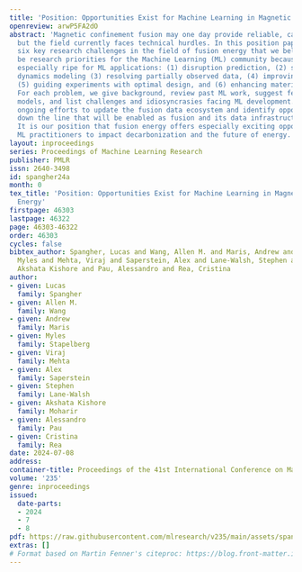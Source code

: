 ```yaml
---
title: 'Position: Opportunities Exist for Machine Learning in Magnetic Fusion Energy'
openreview: arwP5FA2dO
abstract: 'Magnetic confinement fusion may one day provide reliable, carbon-free energy,
  but the field currently faces technical hurdles. In this position paper, we highlight
  six key research challenges in the field of fusion energy that we believe should
  be research priorities for the Machine Learning (ML) community because they are
  especially ripe for ML applications: (1) disruption prediction, (2) simulation and
  dynamics modeling (3) resolving partially observed data, (4) improving controls,
  (5) guiding experiments with optimal design, and (6) enhancing materials discovery.
  For each problem, we give background, review past ML work, suggest features of future
  models, and list challenges and idiosyncrasies facing ML development. We also discuss
  ongoing efforts to update the fusion data ecosystem and identify opportunities further
  down the line that will be enabled as fusion and its data infrastructure advance.
  It is our position that fusion energy offers especially exciting opportunities for
  ML practitioners to impact decarbonization and the future of energy.'
layout: inproceedings
series: Proceedings of Machine Learning Research
publisher: PMLR
issn: 2640-3498
id: spangher24a
month: 0
tex_title: 'Position: Opportunities Exist for Machine Learning in Magnetic Fusion
  Energy'
firstpage: 46303
lastpage: 46322
page: 46303-46322
order: 46303
cycles: false
bibtex_author: Spangher, Lucas and Wang, Allen M. and Maris, Andrew and Stapelberg,
  Myles and Mehta, Viraj and Saperstein, Alex and Lane-Walsh, Stephen and Moharir,
  Akshata Kishore and Pau, Alessandro and Rea, Cristina
author:
- given: Lucas
  family: Spangher
- given: Allen M.
  family: Wang
- given: Andrew
  family: Maris
- given: Myles
  family: Stapelberg
- given: Viraj
  family: Mehta
- given: Alex
  family: Saperstein
- given: Stephen
  family: Lane-Walsh
- given: Akshata Kishore
  family: Moharir
- given: Alessandro
  family: Pau
- given: Cristina
  family: Rea
date: 2024-07-08
address:
container-title: Proceedings of the 41st International Conference on Machine Learning
volume: '235'
genre: inproceedings
issued:
  date-parts:
  - 2024
  - 7
  - 8
pdf: https://raw.githubusercontent.com/mlresearch/v235/main/assets/spangher24a/spangher24a.pdf
extras: []
# Format based on Martin Fenner's citeproc: https://blog.front-matter.io/posts/citeproc-yaml-for-bibliographies/
---
```

